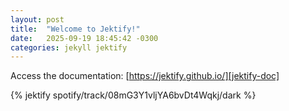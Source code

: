 ```yaml
---
layout: post
title:  "Welcome to Jektify!"
date:   2025-09-19 18:45:42 -0300
categories: jekyll jektify
---
```


Access the documentation: [https://jektify.github.io/][jektify-doc]

{% jektify spotify/track/08mG3Y1vljYA6bvDt4Wqkj/dark %}

[jektify-doc]: :https://jektify.github.io/